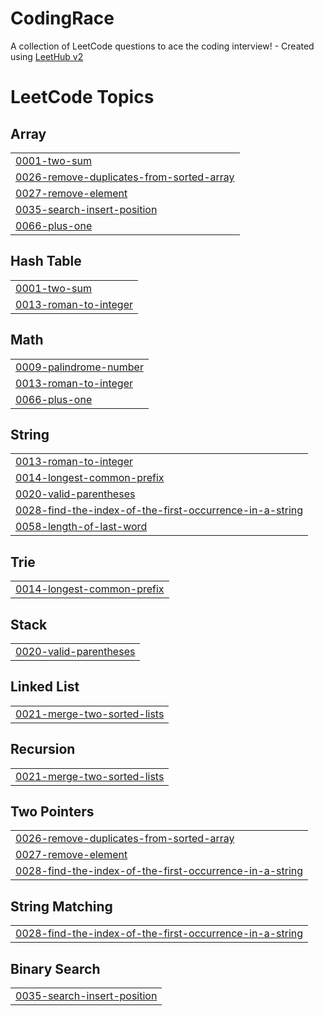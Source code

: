 # CodingRace
A collection of LeetCode questions to ace the coding interview! - Created using [LeetHub v2](https://github.com/arunbhardwaj/LeetHub-2.0)

<!---LeetCode Topics Start-->
# LeetCode Topics
## Array
|  |
| ------- |
| [0001-two-sum](https://github.com/SonMyungJi/CodingRace/tree/master/0001-two-sum) |
| [0026-remove-duplicates-from-sorted-array](https://github.com/SonMyungJi/CodingRace/tree/master/0026-remove-duplicates-from-sorted-array) |
| [0027-remove-element](https://github.com/SonMyungJi/CodingRace/tree/master/0027-remove-element) |
| [0035-search-insert-position](https://github.com/SonMyungJi/CodingRace/tree/master/0035-search-insert-position) |
| [0066-plus-one](https://github.com/SonMyungJi/CodingRace/tree/master/0066-plus-one) |
## Hash Table
|  |
| ------- |
| [0001-two-sum](https://github.com/SonMyungJi/CodingRace/tree/master/0001-two-sum) |
| [0013-roman-to-integer](https://github.com/SonMyungJi/CodingRace/tree/master/0013-roman-to-integer) |
## Math
|  |
| ------- |
| [0009-palindrome-number](https://github.com/SonMyungJi/CodingRace/tree/master/0009-palindrome-number) |
| [0013-roman-to-integer](https://github.com/SonMyungJi/CodingRace/tree/master/0013-roman-to-integer) |
| [0066-plus-one](https://github.com/SonMyungJi/CodingRace/tree/master/0066-plus-one) |
## String
|  |
| ------- |
| [0013-roman-to-integer](https://github.com/SonMyungJi/CodingRace/tree/master/0013-roman-to-integer) |
| [0014-longest-common-prefix](https://github.com/SonMyungJi/CodingRace/tree/master/0014-longest-common-prefix) |
| [0020-valid-parentheses](https://github.com/SonMyungJi/CodingRace/tree/master/0020-valid-parentheses) |
| [0028-find-the-index-of-the-first-occurrence-in-a-string](https://github.com/SonMyungJi/CodingRace/tree/master/0028-find-the-index-of-the-first-occurrence-in-a-string) |
| [0058-length-of-last-word](https://github.com/SonMyungJi/CodingRace/tree/master/0058-length-of-last-word) |
## Trie
|  |
| ------- |
| [0014-longest-common-prefix](https://github.com/SonMyungJi/CodingRace/tree/master/0014-longest-common-prefix) |
## Stack
|  |
| ------- |
| [0020-valid-parentheses](https://github.com/SonMyungJi/CodingRace/tree/master/0020-valid-parentheses) |
## Linked List
|  |
| ------- |
| [0021-merge-two-sorted-lists](https://github.com/SonMyungJi/CodingRace/tree/master/0021-merge-two-sorted-lists) |
## Recursion
|  |
| ------- |
| [0021-merge-two-sorted-lists](https://github.com/SonMyungJi/CodingRace/tree/master/0021-merge-two-sorted-lists) |
## Two Pointers
|  |
| ------- |
| [0026-remove-duplicates-from-sorted-array](https://github.com/SonMyungJi/CodingRace/tree/master/0026-remove-duplicates-from-sorted-array) |
| [0027-remove-element](https://github.com/SonMyungJi/CodingRace/tree/master/0027-remove-element) |
| [0028-find-the-index-of-the-first-occurrence-in-a-string](https://github.com/SonMyungJi/CodingRace/tree/master/0028-find-the-index-of-the-first-occurrence-in-a-string) |
## String Matching
|  |
| ------- |
| [0028-find-the-index-of-the-first-occurrence-in-a-string](https://github.com/SonMyungJi/CodingRace/tree/master/0028-find-the-index-of-the-first-occurrence-in-a-string) |
## Binary Search
|  |
| ------- |
| [0035-search-insert-position](https://github.com/SonMyungJi/CodingRace/tree/master/0035-search-insert-position) |
<!---LeetCode Topics End-->